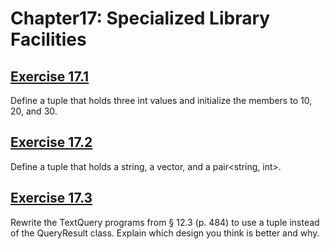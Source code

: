 # Chapter17: Specialized Library Facilities
## [Exercise 17.1](17.01.cpp)
Define a tuple that holds three int values and initialize the members to 10, 20, and 30.
## [Exercise 17.2](17.02.cpp)
Define a tuple that holds a string, a vector<string>, and a pair<string, int>.
## [Exercise 17.3](17.03)
Rewrite the TextQuery programs from § 12.3 (p. 484) to use a tuple instead of the QueryResult class. Explain which design you think is better and why.
